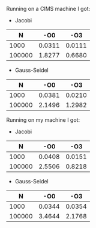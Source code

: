 Running on a CIMS machine I got:

* Jacobi

 | N	| -O0 | -O3	|
 | --- | --- | --- |
 | 1000  | 0.0311 | 0.0111 |
 | 100000 | 1.8277 | 0.6680 |

* Gauss-Seidel

 | N	| -O0 | -O3	|
 | --- | --- | --- |
 | 1000  | 0.0381 | 0.0210 |
 | 100000 | 2.1496 | 1.2982 |

Running on my machine I got:

* Jacobi

 | N	| -O0 | -O3	|
 | --- | --- | --- |
 | 1000  | 0.0408 | 0.0151 |
 | 100000 | 2.5506 | 0.8218 |

* Gauss-Seidel

 | N	| -O0 | -O3	|
 | --- | --- | --- |
 | 1000  | 0.0344 | 0.0354 |
 | 100000 | 3.4644 | 2.1768 |
